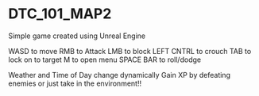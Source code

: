 # DTC_101_MAP2
Simple game created using Unreal Engine

WASD to move
RMB to Attack
LMB to block
LEFT CNTRL to crouch
TAB to lock on to target
M to open menu
SPACE BAR to roll/dodge

Weather and Time of Day change dynamically
Gain XP by defeating enemies or just take in the environment!!
